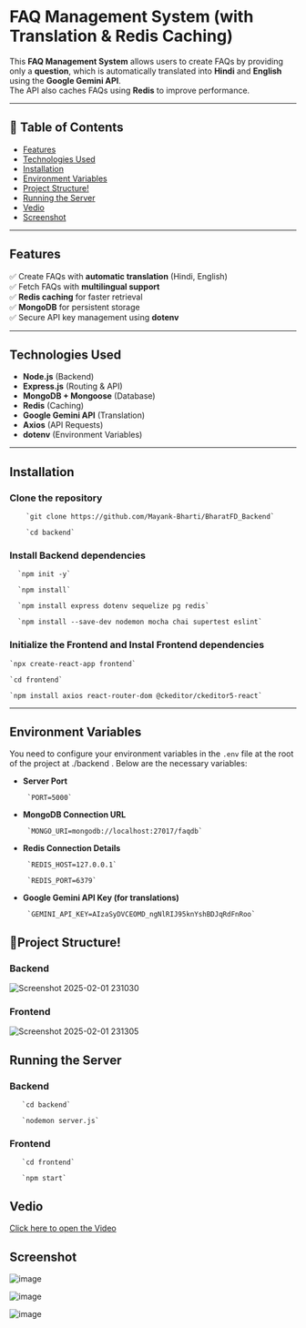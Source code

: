 # FAQ Management System (with Translation & Redis Caching)

This **FAQ Management System** allows users to create FAQs by providing only a **question**, which is automatically translated into **Hindi** and **English** using the **Google Gemini API**.  
The API also caches FAQs using **Redis** to improve performance.

---

## 📖 Table of Contents
- [Features](#features)
- [Technologies Used](#technologies-used)
- [Installation](#installation)
- [Environment Variables](#environment-variables)
- [Project Structure!](#project-structure)
- [Running the Server](#running-the-server)
- [Vedio](#Vedio)
- [Screenshot](#Screenshot)

---

## Features
✅ Create FAQs with **automatic translation** (Hindi, English)  
✅ Fetch FAQs with **multilingual support**  
✅ **Redis caching** for faster retrieval  
✅ **MongoDB** for persistent storage  
✅ Secure API key management using **dotenv**  

---

## Technologies Used
- **Node.js** (Backend)
- **Express.js** (Routing & API)
- **MongoDB + Mongoose** (Database)
- **Redis** (Caching)
- **Google Gemini API** (Translation)
- **Axios** (API Requests)
- **dotenv** (Environment Variables)

---

## Installation

###  Clone the repository

        `git clone https://github.com/Mayank-Bharti/BharatFD_Backend`
        
        `cd backend`

### Install Backend dependencies

      `npm init -y`

      `npm install`
      
      `npm install express dotenv sequelize pg redis`
      
      `npm install --save-dev nodemon mocha chai supertest eslint`


###  Initialize the Frontend and Instal Frontend dependencies

    `npx create-react-app frontend`

    `cd frontend`
    
    `npm install axios react-router-dom @ckeditor/ckeditor5-react`

---

## Environment Variables

You need to configure your environment variables in the `.env` file at the root of the project at ./backend . Below are the necessary variables:

- **Server Port**  

       `PORT=5000`

- **MongoDB Connection URL**  

       `MONGO_URI=mongodb://localhost:27017/faqdb`

- **Redis Connection Details**  

       `REDIS_HOST=127.0.0.1`  

       `REDIS_PORT=6379`

- **Google Gemini API Key (for translations)**  

       `GEMINI_API_KEY=AIzaSyDVCEOMD_ngNlRIJ95knYshBDJqRdFnRoo`


##  📂Project Structure!

   ### Backend
         
![Screenshot 2025-02-01 231030](https://github.com/user-attachments/assets/ade62730-3f56-45a3-88ce-c0c6d7fcbdb1)

   ### Frontend 

 ![Screenshot 2025-02-01 231305](https://github.com/user-attachments/assets/b4366546-eba8-47c2-a668-41f04905ab6f)


## Running the Server

### Backend

       `cd backend`
       
       `nodemon server.js`

### Frontend

       `cd frontend`
       
       `npm start`

## Vedio

[Click here to open the Video](https://drive.google.com/file/d/1btP_Pp3iHDMuzsAD7K4LrhqFFC0mlp8X/view?usp=drive_link)

## Screenshot

![image](https://github.com/user-attachments/assets/b48e900b-1815-401d-8a64-b25762b9d051)

![image](https://github.com/user-attachments/assets/2bc47ae9-389c-4f38-95eb-8dc79b06f211)

![image](https://github.com/user-attachments/assets/748693ba-9f93-4b65-97d3-ac896ffc283d)





